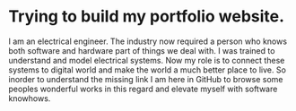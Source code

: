 # Trying to build my portfolio website. 

I am an electrical engineer. The industry now required a person who knows both software and hardware part of things we deal with. I was trained to understand and model electrical systems. Now my role is to connect these systems to digital world and make the world a much better place to live. So inorder to understand the missing link I am here in GitHub to browse some peoples wonderful works in this regard and elevate myself with software knowhows.
